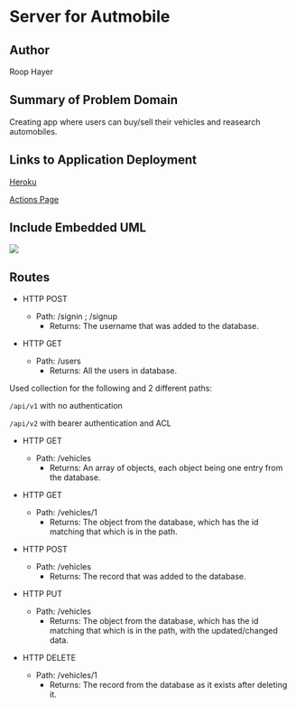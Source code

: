 # Server for Autmobile 

## Author

Roop Hayer

## Summary of Problem Domain

Creating app where users can buy/sell their vehicles and reasearch automobiles.


## Links to Application Deployment

[Heroku]()

[Actions Page]()


## Include Embedded UML

![ ]()

## Routes


- HTTP POST

  - Path: /signin ; /signup
    - Returns: The username that was added to the database.

- HTTP GET

  - Path: /users
    - Returns: All the users in database.



Used collection for the following and 2 different paths: 

`/api/v1` with no authentication 

`/api/v2` with bearer authentication and ACL

- HTTP GET

  - Path: /vehicles 
    - Returns: An array of objects, each object being one entry from the database.

- HTTP GET

  - Path: /vehicles/1 
    - Returns: The object from the database, which has the id matching that which is in the path.

- HTTP POST

  - Path: /vehicles
    - Returns: The record that was added to the database.

- HTTP PUT

  - Path: /vehicles
    - Returns: The object from the database, which has the id matching that which is in the path, with the updated/changed data.

- HTTP DELETE
  - Path: /vehicles/1
    - Returns: The record from the database as it exists after deleting it.

